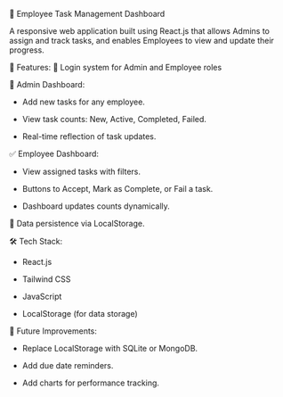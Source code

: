 📌 Employee Task Management Dashboard

A responsive web application built using React.js that allows Admins to assign and track tasks, and enables Employees to view and update their progress.


🔧 Features:
🔐 Login system for Admin and Employee roles


👤 Admin Dashboard:

- Add new tasks for any employee.

- View task counts: New, Active, Completed, Failed.

- Real-time reflection of task updates.

✅ Employee Dashboard:

- View assigned tasks with filters.

- Buttons to Accept, Mark as Complete, or Fail a task.

- Dashboard updates counts dynamically.

💾 Data persistence via LocalStorage.


🛠 Tech Stack:

- React.js

- Tailwind CSS

- JavaScript 

- LocalStorage (for data storage)


🚀 Future Improvements:

- Replace LocalStorage with SQLite or MongoDB.

- Add due date reminders.

- Add charts for performance tracking.
